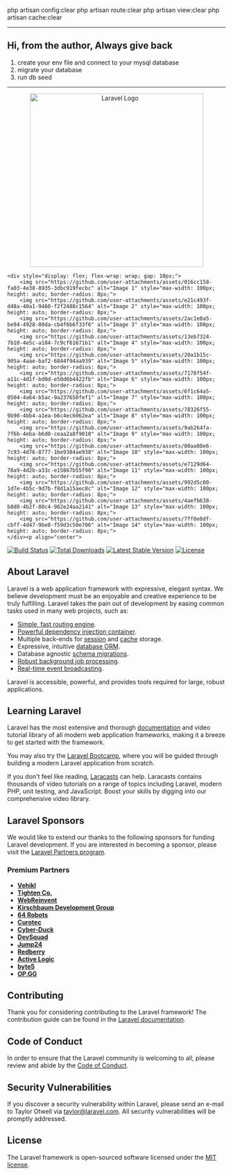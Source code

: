 php artisan config:clear
php artisan route:clear
php artisan view:clear
php artisan cache:clear


-----------------------------------------------------------------------------
## Hi, from the author, Always give back

1. create your env file and connect to your mysql database 
2. migrate your database 
3. run db seed 

-----------------------------------------------------------------------------

<p align="center"><a href="https://laravel.com" target="_blank"><img src="https://raw.githubusercontent.com/laravel/art/master/logo-lockup/5%20SVG/2%20CMYK/1%20Full%20Color/laravel-logolockup-cmyk-red.svg" width="400" alt="Laravel Logo"></a></p>
    
    <div style="display: flex; flex-wrap: wrap; gap: 10px;">
        <img src="https://github.com/user-attachments/assets/016cc158-fa03-4e38-8935-3dbc919fecbc" alt="Image 1" style="max-width: 100px; height: auto; border-radius: 8px;">
        <img src="https://github.com/user-attachments/assets/e21c493f-d48a-40a1-9460-f2f2488c1564" alt="Image 2" style="max-width: 100px; height: auto; border-radius: 8px;">
        <img src="https://github.com/user-attachments/assets/2ac1e8a5-be94-4928-80da-cb4f6b6f33f6" alt="Image 3" style="max-width: 100px; height: auto; border-radius: 8px;">
        <img src="https://github.com/user-attachments/assets/13eb7324-7b10-4e5c-a184-7c9cf61671b1" alt="Image 4" style="max-width: 100px; height: auto; border-radius: 8px;">
        <img src="https://github.com/user-attachments/assets/20a1b15c-905a-4aae-baf2-6844f94aa939" alt="Image 5" style="max-width: 100px; height: auto; border-radius: 8px;">
        <img src="https://github.com/user-attachments/assets/7178f54f-a11c-4d1f-bd0d-e50d6b4422fb" alt="Image 6" style="max-width: 100px; height: auto; border-radius: 8px;">
        <img src="https://github.com/user-attachments/assets/6f1c64a5-0504-4a64-b5ac-9a237650fef1" alt="Image 7" style="max-width: 100px; height: auto; border-radius: 8px;">
        <img src="https://github.com/user-attachments/assets/78326f55-9b90-4bb4-a1ea-b6c4ec6062ea" alt="Image 8" style="max-width: 100px; height: auto; border-radius: 8px;">
        <img src="https://github.com/user-attachments/assets/9ab264fa-7f6b-4eba-b6d0-ceaa2a8f9010" alt="Image 9" style="max-width: 100px; height: auto; border-radius: 8px;">
        <img src="https://github.com/user-attachments/assets/00aa08e6-7c93-4d76-8777-1be9384ae938" alt="Image 10" style="max-width: 100px; height: auto; border-radius: 8px;">
        <img src="https://github.com/user-attachments/assets/e7129d64-78a9-4d2b-a33c-e15867b55f90" alt="Image 11" style="max-width: 100px; height: auto; border-radius: 8px;">
        <img src="https://github.com/user-attachments/assets/992d5c00-1d7e-4b5c-9d7b-f8d1a15aec8c" alt="Image 12" style="max-width: 100px; height: auto; border-radius: 8px;">
        <img src="https://github.com/user-attachments/assets/4aefb638-b8d0-4b2f-80c4-982e24aa2141" alt="Image 13" style="max-width: 100px; height: auto; border-radius: 8px;">
        <img src="https://github.com/user-attachments/assets/7ff0e8df-cbff-4d47-9be8-f59d3c50e706" alt="Image 14" style="max-width: 100px; height: auto; border-radius: 8px;">
    </div><p align="center">
<a href="https://github.com/laravel/framework/actions"><img src="https://github.com/laravel/framework/workflows/tests/badge.svg" alt="Build Status"></a>
<a href="https://packagist.org/packages/laravel/framework"><img src="https://img.shields.io/packagist/dt/laravel/framework" alt="Total Downloads"></a>
<a href="https://packagist.org/packages/laravel/framework"><img src="https://img.shields.io/packagist/v/laravel/framework" alt="Latest Stable Version"></a>
<a href="https://packagist.org/packages/laravel/framework"><img src="https://img.shields.io/packagist/l/laravel/framework" alt="License"></a>
</p>

## About Laravel

Laravel is a web application framework with expressive, elegant syntax. We believe development must be an enjoyable and creative experience to be truly fulfilling. Laravel takes the pain out of development by easing common tasks used in many web projects, such as:

- [Simple, fast routing engine](https://laravel.com/docs/routing).
- [Powerful dependency injection container](https://laravel.com/docs/container).
- Multiple back-ends for [session](https://laravel.com/docs/session) and [cache](https://laravel.com/docs/cache) storage.
- Expressive, intuitive [database ORM](https://laravel.com/docs/eloquent).
- Database agnostic [schema migrations](https://laravel.com/docs/migrations).
- [Robust background job processing](https://laravel.com/docs/queues).
- [Real-time event broadcasting](https://laravel.com/docs/broadcasting).

Laravel is accessible, powerful, and provides tools required for large, robust applications.

## Learning Laravel

Laravel has the most extensive and thorough [documentation](https://laravel.com/docs) and video tutorial library of all modern web application frameworks, making it a breeze to get started with the framework.

You may also try the [Laravel Bootcamp](https://bootcamp.laravel.com), where you will be guided through building a modern Laravel application from scratch.

If you don't feel like reading, [Laracasts](https://laracasts.com) can help. Laracasts contains thousands of video tutorials on a range of topics including Laravel, modern PHP, unit testing, and JavaScript. Boost your skills by digging into our comprehensive video library.

## Laravel Sponsors

We would like to extend our thanks to the following sponsors for funding Laravel development. If you are interested in becoming a sponsor, please visit the [Laravel Partners program](https://partners.laravel.com).

### Premium Partners

- **[Vehikl](https://vehikl.com/)**
- **[Tighten Co.](https://tighten.co)**
- **[WebReinvent](https://webreinvent.com/)**
- **[Kirschbaum Development Group](https://kirschbaumdevelopment.com)**
- **[64 Robots](https://64robots.com)**
- **[Curotec](https://www.curotec.com/services/technologies/laravel/)**
- **[Cyber-Duck](https://cyber-duck.co.uk)**
- **[DevSquad](https://devsquad.com/hire-laravel-developers)**
- **[Jump24](https://jump24.co.uk)**
- **[Redberry](https://redberry.international/laravel/)**
- **[Active Logic](https://activelogic.com)**
- **[byte5](https://byte5.de)**
- **[OP.GG](https://op.gg)**

## Contributing

Thank you for considering contributing to the Laravel framework! The contribution guide can be found in the [Laravel documentation](https://laravel.com/docs/contributions).

## Code of Conduct

In order to ensure that the Laravel community is welcoming to all, please review and abide by the [Code of Conduct](https://laravel.com/docs/contributions#code-of-conduct).

## Security Vulnerabilities

If you discover a security vulnerability within Laravel, please send an e-mail to Taylor Otwell via [taylor@laravel.com](mailto:taylor@laravel.com). All security vulnerabilities will be promptly addressed.

## License

The Laravel framework is open-sourced software licensed under the [MIT license](https://opensource.org/licenses/MIT).
